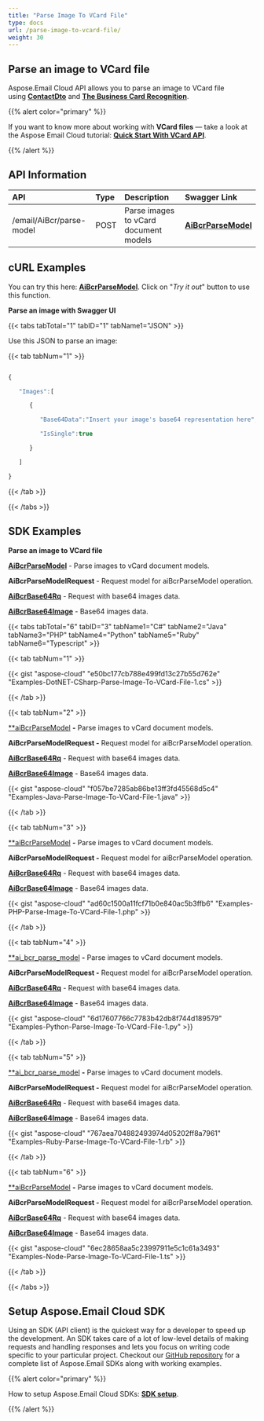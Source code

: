 ```yaml
---
title: "Parse Image To VCard File"
type: docs
url: /parse-image-to-vcard-file/
weight: 30
---
```


## **Parse an image to VCard file**
Aspose.Email Cloud API allows you to parse an image to VCard file using [**ContactDto**](https://github.com/aspose-email-cloud/aspose-email-cloud-dotnet/blob/master/docs/ContactDto.md) and [**The Business Card Recognition**](/emailcloud/business-cards-recognition-api/).

{{% alert color="primary" %}} 

If you want to know more about working with **VCard files** — take a look at the Aspose Email Cloud tutorial: [**Quick Start With VCard API**](/emailcloud/quick-start-with-vcard-api/).

{{% /alert %}} 
## **API Information**

|**API**|**Type**|**Description**|**Swagger Link**|
| :- | :- | :- | :- |
|/email/AiBcr/parse-model|POST|Parse images to vCard document models|[**AiBcrParseModel**](https://apireference.aspose.cloud/email/#/AiBcr/AiBcrParseModel)|
## **cURL Examples**
You can try this here: [**AiBcrParseModel**](https://apireference.aspose.cloud/email/#/AiBcr/AiBcrParseModel). Click on "*Try it out*" button to use this function. 

**Parse an image with Swagger UI**

{{< tabs tabTotal="1" tabID="1" tabName1="JSON" >}}

Use this JSON to parse an image: 

{{< tab tabNum="1" >}}

```javascript

{

   "Images":[

      {

         "Base64Data":"Insert your image's base64 representation here",

         "IsSingle":true

      }

   ]

}

```

{{< /tab >}}

{{< /tabs >}}


## **SDK Examples**
**Parse an image to VCard file**

[**AiBcrParseModel**](https://github.com/aspose-email-cloud/aspose-email-cloud-dotnet/blob/9511b81d6c62dda413dc23f6f6f8a0973a144343/docs/EmailApi.md#AiBcrParseModel) - Parse images to vCard document models.

**AiBcrParseModelRequest** - Request model for aiBcrParseModel operation.

[**AiBcrBase64Rq**](https://github.com/aspose-email-cloud/aspose-email-cloud-dotnet/blob/dff3d963b6d39312189f14dafafe2aa2ab774b4b/docs/AiBcrBase64Rq.md) - Request with base64 images data.

[**AiBcrBase64Image**](https://github.com/aspose-email-cloud/aspose-email-cloud-dotnet/blob/dff3d963b6d39312189f14dafafe2aa2ab774b4b/docs/AiBcrBase64Image.md) - Base64 images data.


{{< tabs tabTotal="6" tabID="3" tabName1="C#" tabName2="Java" tabName3="PHP" tabName4="Python" tabName5="Ruby" tabName6="Typescript" >}}

{{< tab tabNum="1" >}}

{{< gist "aspose-cloud" "e50bc177cb788e499fd13c27b55d762e" "Examples-DotNET-CSharp-Parse-Image-To-VCard-File-1.cs" >}}

{{< /tab >}}

{{< tab tabNum="2" >}}

[**aiBcrParseModel](https://github.com/aspose-email-cloud/aspose-email-cloud-java/blob/37ee732853b3f483c1af14402662fe790ad5aaf9/docs/EmailApi.md#aibcrparsemodel) **-** Parse images to vCard document models.

**AiBcrParseModelRequest -** Request model for aiBcrParseModel operation.

[**AiBcrBase64Rq**](https://github.com/aspose-email-cloud/aspose-email-cloud-java/blob/73f48e63538ba6e46ff77a473c839c1e7170c462/docs/AiBcrBase64Rq.md) - Request with base64 images data.

[**AiBcrBase64Image**](https://github.com/aspose-email-cloud/aspose-email-cloud-java/blob/73f48e63538ba6e46ff77a473c839c1e7170c462/docs/AiBcrBase64Image.md) - Base64 images data.

{{< gist "aspose-cloud" "f057be7285ab86be13ff3fd45568d5c4" "Examples-Java-Parse-Image-To-VCard-File-1.java" >}}

{{< /tab >}}

{{< tab tabNum="3" >}}

[**aiBcrParseModel](https://github.com/aspose-email-cloud/aspose-email-cloud-php/blob/3a5c2c35a31629493aa484b65870622165570db8/doc/EmailApi.md#aibcrparsemodel) **-** Parse images to vCard document models.

**AiBcrParseModelRequest -** Request model for aiBcrParseModel operation.

[**AiBcrBase64Rq**](https://github.com/aspose-email-cloud/aspose-email-cloud-php/blob/f507a0aa93ffedfc5845bdcf07534e3d05c4b9ce/doc/AiBcrBase64Rq.md) - Request with base64 images data.

[**AiBcrBase64Image**](https://github.com/aspose-email-cloud/aspose-email-cloud-php/blob/f507a0aa93ffedfc5845bdcf07534e3d05c4b9ce/doc/AiBcrBase64Image.md) - Base64 images data.

{{< gist "aspose-cloud" "ad60c1500a11fcf71b0e840ac5b3ffb6" "Examples-PHP-Parse-Image-To-VCard-File-1.php" >}}

{{< /tab >}}

{{< tab tabNum="4" >}}

[**ai_bcr_parse_model](https://github.com/aspose-email-cloud/aspose-email-cloud-python/blob/22a14eb5f9ca38fcf2e79193a2890d3018fbaf84/sdk/docs/EmailApi.md#ai_bcr_parse_model) **-** Parse images to vCard document models.

**AiBcrParseModelRequest -** Request model for aiBcrParseModel operation.

[**AiBcrBase64Rq**](https://github.com/aspose-email-cloud/aspose-email-cloud-python/blob/8e364e51130302fc3574f9c5e9188c1793fb238c/sdk/docs/AiBcrBase64Rq.md) - Request with base64 images data.

[**AiBcrBase64Image**](https://github.com/aspose-email-cloud/aspose-email-cloud-python/blob/8e364e51130302fc3574f9c5e9188c1793fb238c/sdk/docs/AiBcrBase64Image.md) - Base64 images data.

{{< gist "aspose-cloud" "6d17607766c7783b42db8f744d189579" "Examples-Python-Parse-Image-To-VCard-File-1.py" >}}

{{< /tab >}}

{{< tab tabNum="5" >}}

[**ai_bcr_parse_model](https://github.com/aspose-email-cloud/aspose-email-cloud-ruby/blob/f3225bb43730f601716d5aa26c0f5e1734a64833/docs/EmailApi.md#ai_bcr_parse_model) **-** Parse images to vCard document models.

**AiBcrParseModelRequest -** Request model for aiBcrParseModel operation.

[**AiBcrBase64Rq**](https://github.com/aspose-email-cloud/aspose-email-cloud-python/blob/8e364e51130302fc3574f9c5e9188c1793fb238c/sdk/docs/AiBcrBase64Rq.md) - Request with base64 images data.

[**AiBcrBase64Image**](https://github.com/aspose-email-cloud/aspose-email-cloud-ruby/blob/57a6dbc44033c6fd33bca8d1c441c4df0cb9e236/docs/AiBcrBase64Image.md) - Base64 images data.

{{< gist "aspose-cloud" "767aea704882493974d05202ff8a7961" "Examples-Ruby-Parse-Image-To-VCard-File-1.rb" >}}

{{< /tab >}}

{{< tab tabNum="6" >}}



[**aiBcrParseModel](https://github.com/aspose-email-cloud/aspose-email-cloud-node/blob/0d0ec4f4a9ca1beb87e3c194f1ac69630d5205fe/doc/EmailApi.md#aiBcrParseModel) **-** Parse images to vCard document models.

**AiBcrParseModelRequest -** Request model for aiBcrParseModel operation.

[**AiBcrBase64Rq**](https://github.com/aspose-email-cloud/aspose-email-cloud-node/blob/3eb34ee080e3747b1109f7b66c80918a6cf0df68/doc/AiBcrBase64Rq.md) - Request with base64 images data.

[**AiBcrBase64Image**](https://github.com/aspose-email-cloud/aspose-email-cloud-node/blob/3eb34ee080e3747b1109f7b66c80918a6cf0df68/doc/AiBcrBase64Image.md) - Base64 images data.

{{< gist "aspose-cloud" "6ec28658aa5c23997911e5c1c61a3493" "Examples-Node-Parse-Image-To-VCard-File-1.ts" >}}

{{< /tab >}}

{{< /tabs >}}
## **Setup Aspose.Email Cloud SDK**
Using an SDK (API client) is the quickest way for a developer to speed up the development. An SDK takes care of a lot of low-level details of making requests and handling responses and lets you focus on writing code specific to your particular project. Checkout our [GitHub repository](https://github.com/aspose-email-cloud) for a complete list of Aspose.Email SDKs along with working examples.

{{% alert color="primary" %}} 

How to setup Aspose.Email Cloud SDKs: [**SDK setup**](/emailcloud/sdk-setup/).

{{% /alert %}}
